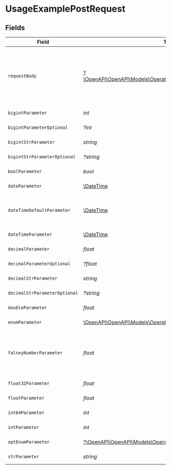# UsageExamplePostRequest


## Fields

| Field                                                                                                                     | Type                                                                                                                      | Required                                                                                                                  | Description                                                                                                               | Example                                                                                                                   |
| ------------------------------------------------------------------------------------------------------------------------- | ------------------------------------------------------------------------------------------------------------------------- | ------------------------------------------------------------------------------------------------------------------------- | ------------------------------------------------------------------------------------------------------------------------- | ------------------------------------------------------------------------------------------------------------------------- |
| `requestBody`                                                                                                             | [?\OpenAPI\OpenAPI\Models\Operations\UsageExamplePostRequestBody](../../Models/Operations/UsageExamplePostRequestBody.md) | :heavy_minus_sign:                                                                                                        | A request body that contains fields with different formats for testing example generation                                 |                                                                                                                           |
| `bigintParameter`                                                                                                         | *int*                                                                                                                     | :heavy_check_mark:                                                                                                        | An bigint parameter                                                                                                       |                                                                                                                           |
| `bigintParameterOptional`                                                                                                 | *?int*                                                                                                                    | :heavy_minus_sign:                                                                                                        | An bigint parameter                                                                                                       |                                                                                                                           |
| `bigintStrParameter`                                                                                                      | *string*                                                                                                                  | :heavy_check_mark:                                                                                                        | An bigint parameter                                                                                                       |                                                                                                                           |
| `bigintStrParameterOptional`                                                                                              | *?string*                                                                                                                 | :heavy_minus_sign:                                                                                                        | An bigint parameter                                                                                                       |                                                                                                                           |
| `boolParameter`                                                                                                           | *bool*                                                                                                                    | :heavy_check_mark:                                                                                                        | A boolean parameter                                                                                                       |                                                                                                                           |
| `dateParameter`                                                                                                           | [\DateTime](https://www.php.net/manual/en/class.datetime.php)                                                             | :heavy_check_mark:                                                                                                        | A date parameter                                                                                                          |                                                                                                                           |
| `dateTimeDefaultParameter`                                                                                                | [\DateTime](https://www.php.net/manual/en/class.datetime.php)                                                             | :heavy_check_mark:                                                                                                        | A date time parameter with a default value                                                                                |                                                                                                                           |
| `dateTimeParameter`                                                                                                       | [\DateTime](https://www.php.net/manual/en/class.datetime.php)                                                             | :heavy_check_mark:                                                                                                        | A date time parameter                                                                                                     |                                                                                                                           |
| `decimalParameter`                                                                                                        | *float*                                                                                                                   | :heavy_check_mark:                                                                                                        | A decimal parameter                                                                                                       |                                                                                                                           |
| `decimalParameterOptional`                                                                                                | *?float*                                                                                                                  | :heavy_minus_sign:                                                                                                        | A decimal parameter                                                                                                       |                                                                                                                           |
| `decimalStrParameter`                                                                                                     | *string*                                                                                                                  | :heavy_check_mark:                                                                                                        | A decimal parameter                                                                                                       |                                                                                                                           |
| `decimalStrParameterOptional`                                                                                             | *?string*                                                                                                                 | :heavy_minus_sign:                                                                                                        | A decimal parameter                                                                                                       |                                                                                                                           |
| `doubleParameter`                                                                                                         | *float*                                                                                                                   | :heavy_check_mark:                                                                                                        | A double parameter                                                                                                        |                                                                                                                           |
| `enumParameter`                                                                                                           | [\OpenAPI\OpenAPI\Models\Operations\EnumParameter](../../Models/Operations/EnumParameter.md)                              | :heavy_check_mark:                                                                                                        | An enum parameter                                                                                                         |                                                                                                                           |
| `falseyNumberParameter`                                                                                                   | *float*                                                                                                                   | :heavy_check_mark:                                                                                                        | A number parameter that contains a falsey example value                                                                   | 0                                                                                                                         |
| `float32Parameter`                                                                                                        | *float*                                                                                                                   | :heavy_check_mark:                                                                                                        | A float32 parameter                                                                                                       |                                                                                                                           |
| `floatParameter`                                                                                                          | *float*                                                                                                                   | :heavy_check_mark:                                                                                                        | A float parameter                                                                                                         |                                                                                                                           |
| `int64Parameter`                                                                                                          | *int*                                                                                                                     | :heavy_check_mark:                                                                                                        | An int64 parameter                                                                                                        |                                                                                                                           |
| `intParameter`                                                                                                            | *int*                                                                                                                     | :heavy_check_mark:                                                                                                        | An integer parameter                                                                                                      |                                                                                                                           |
| `optEnumParameter`                                                                                                        | [?\OpenAPI\OpenAPI\Models\Operations\OptEnumParameter](../../Models/Operations/OptEnumParameter.md)                       | :heavy_minus_sign:                                                                                                        | An enum parameter                                                                                                         | value3                                                                                                                    |
| `strParameter`                                                                                                            | *string*                                                                                                                  | :heavy_check_mark:                                                                                                        | A string parameter                                                                                                        | example 1                                                                                                                 |